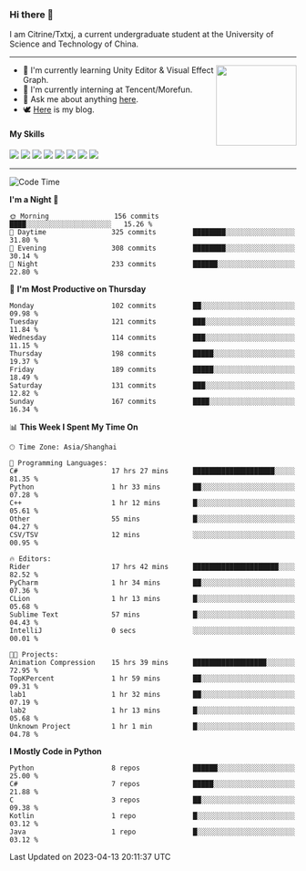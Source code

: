 ### Hi there 👋

I am Citrine/Txtxj, a current undergraduate student at the University of Science and Technology of China.

---

<img align="right" height="141" src="https://github-readme-stats.vercel.app/api?username=txtxj&theme=tokyonight&show_icons=true&count_private=true">

- 🌱 I'm currently learning Unity Editor & Visual Effect Graph.
- 🐶 I'm currently interning at Tencent/Morefun.
- 💬 Ask me about anything [here](https://github.com/txtxj/txtxj/issues).
- 🕊️ [Here](https://txtxj.top) is my blog.

#### My Skills

![](https://img.shields.io/badge/C%23-239120?logo=csharp&logoColor=fff)
![](https://img.shields.io/badge/Unity-000000?logo=unity&logoColor=fff)
![](https://img.shields.io/badge/Python-3e74a2?logo=python&logoColor=fff)
![](https://img.shields.io/badge/C++-65318e?logo=cplusplus&logoColor=fff)
![](https://img.shields.io/badge/C-5654a2?logo=c&logoColor=fff)
![](https://img.shields.io/badge/Blender-f5792a?logo=blender&logoColor=fff)
![](https://img.shields.io/badge/OpenJDK-ffffff?logo=openjdk&logoColor=000)
![](https://img.shields.io/badge/SQL-cc2927?logo=microsoftsqlserver&logoColor=fff)

---

<!--START_SECTION:waka-->
![Code Time](http://img.shields.io/badge/Code%20Time-785%20hrs%2050%20mins-blue)

**I'm a Night 🦉** 

```text
🌞 Morning                156 commits         ████░░░░░░░░░░░░░░░░░░░░░   15.26 % 
🌆 Daytime                325 commits         ████████░░░░░░░░░░░░░░░░░   31.80 % 
🌃 Evening                308 commits         ████████░░░░░░░░░░░░░░░░░   30.14 % 
🌙 Night                  233 commits         ██████░░░░░░░░░░░░░░░░░░░   22.80 % 
```
📅 **I'm Most Productive on Thursday** 

```text
Monday                   102 commits         ██░░░░░░░░░░░░░░░░░░░░░░░   09.98 % 
Tuesday                  121 commits         ███░░░░░░░░░░░░░░░░░░░░░░   11.84 % 
Wednesday                114 commits         ███░░░░░░░░░░░░░░░░░░░░░░   11.15 % 
Thursday                 198 commits         █████░░░░░░░░░░░░░░░░░░░░   19.37 % 
Friday                   189 commits         █████░░░░░░░░░░░░░░░░░░░░   18.49 % 
Saturday                 131 commits         ███░░░░░░░░░░░░░░░░░░░░░░   12.82 % 
Sunday                   167 commits         ████░░░░░░░░░░░░░░░░░░░░░   16.34 % 
```


📊 **This Week I Spent My Time On** 

```text
🕑︎ Time Zone: Asia/Shanghai

💬 Programming Languages: 
C#                       17 hrs 27 mins      ████████████████████░░░░░   81.35 % 
Python                   1 hr 33 mins        ██░░░░░░░░░░░░░░░░░░░░░░░   07.28 % 
C++                      1 hr 12 mins        █░░░░░░░░░░░░░░░░░░░░░░░░   05.61 % 
Other                    55 mins             █░░░░░░░░░░░░░░░░░░░░░░░░   04.27 % 
CSV/TSV                  12 mins             ░░░░░░░░░░░░░░░░░░░░░░░░░   00.95 % 

🔥 Editors: 
Rider                    17 hrs 42 mins      █████████████████████░░░░   82.52 % 
PyCharm                  1 hr 34 mins        ██░░░░░░░░░░░░░░░░░░░░░░░   07.36 % 
CLion                    1 hr 13 mins        █░░░░░░░░░░░░░░░░░░░░░░░░   05.68 % 
Sublime Text             57 mins             █░░░░░░░░░░░░░░░░░░░░░░░░   04.43 % 
IntelliJ                 0 secs              ░░░░░░░░░░░░░░░░░░░░░░░░░   00.01 % 

🐱‍💻 Projects: 
Animation Compression    15 hrs 39 mins      ██████████████████░░░░░░░   72.95 % 
TopKPercent              1 hr 59 mins        ██░░░░░░░░░░░░░░░░░░░░░░░   09.31 % 
lab1                     1 hr 32 mins        ██░░░░░░░░░░░░░░░░░░░░░░░   07.19 % 
lab2                     1 hr 13 mins        █░░░░░░░░░░░░░░░░░░░░░░░░   05.68 % 
Unknown Project          1 hr 1 min          █░░░░░░░░░░░░░░░░░░░░░░░░   04.78 % 
```

**I Mostly Code in Python** 

```text
Python                   8 repos             ██████░░░░░░░░░░░░░░░░░░░   25.00 % 
C#                       7 repos             █████░░░░░░░░░░░░░░░░░░░░   21.88 % 
C                        3 repos             ██░░░░░░░░░░░░░░░░░░░░░░░   09.38 % 
Kotlin                   1 repo              █░░░░░░░░░░░░░░░░░░░░░░░░   03.12 % 
Java                     1 repo              █░░░░░░░░░░░░░░░░░░░░░░░░   03.12 % 
```




 Last Updated on 2023-04-13 20:11:37 UTC
<!--END_SECTION:waka-->
